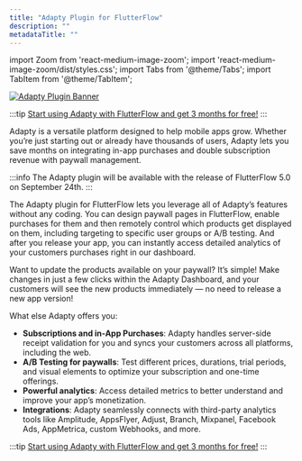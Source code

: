 ```yaml
---
title: "Adapty Plugin for FlutterFlow"
description: ""
metadataTitle: ""
---
```


import Zoom from 'react-medium-image-zoom';
import 'react-medium-image-zoom/dist/styles.css';
import Tabs from '@theme/Tabs';
import TabItem from '@theme/TabItem'; 

  <a href="https://app.adapty.io/flutterflow-offer/">
    <img
      src={require('./img/adapty-plugin-banner.png').default}
      alt="Adapty Plugin Banner"
      style={{
        border: '1px solid #727272', // border width and color
        width: '700px', // image width
        display: 'block', // for alignment
        margin: '0 auto', // center alignment
      }}
    />
  </a>

:::tip
[Start using Adapty with FlutterFlow and get 3 months for free!](https://app.adapty.io/flutterflow-offer/.)
:::

Adapty is a versatile platform designed to help mobile apps grow. Whether you’re just starting out or already have thousands of users, Adapty lets you save months on integrating in-app purchases and double subscription revenue with paywall management.

:::info
The Adapty plugin will be available with the release of FlutterFlow 5.0 on September 24th.
:::

The Adapty plugin for FlutterFlow lets you leverage all of Adapty’s features without any coding. You can design paywall pages in FlutterFlow, enable purchases for them and then remotely control which products get displayed on them, including targeting to specific user groups or A/B testing. And after you release your app, you can instantly access detailed analytics of your customers purchases right in our dashboard.

Want to update the products available on your paywall? It’s simple! Make changes in just a few clicks within the Adapty Dashboard, and your customers will see the new products immediately — no need to release a new app version!

What else Adapty offers you:

- **Subscriptions and in-App Purchases**: Adapty handles server-side receipt validation for you and syncs your customers across all platforms, including the web.
- **A/B Testing for paywalls**: Test different prices, durations, trial periods, and visual elements to optimize your subscription and one-time offerings.
- **Powerful analytics**: Access detailed metrics to better understand and improve your app’s monetization.
- **Integrations**: Adapty seamlessly connects with third-party analytics tools like Amplitude, AppsFlyer, Adjust, Branch, Mixpanel, Facebook Ads, AppMetrica, custom Webhooks, and more.

:::tip
[Start using Adapty with FlutterFlow and get 3 months for free!](https://app.adapty.io/flutterflow-offer/.)
:::
